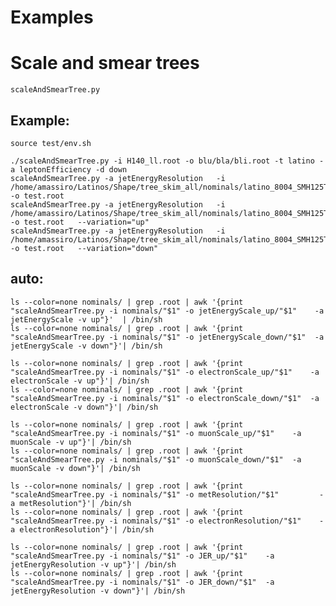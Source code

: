 Examples
====

Scale and smear trees
====

    scaleAndSmearTree.py



## Example:

    source test/env.sh

    ./scaleAndSmearTree.py -i H140_ll.root -o blu/bla/bli.root -t latino -a leptonEfficiency -d down
    scaleAndSmearTree.py -a jetEnergyResolution   -i   /home/amassiro/Latinos/Shape/tree_skim_all/nominals/latino_8004_SMH125ToWW2Tau2Nu.root   -o test.root
    scaleAndSmearTree.py -a jetEnergyResolution   -i   /home/amassiro/Latinos/Shape/tree_skim_all/nominals/latino_8004_SMH125ToWW2Tau2Nu.root   -o test.root   --variation="up"
    scaleAndSmearTree.py -a jetEnergyResolution   -i   /home/amassiro/Latinos/Shape/tree_skim_all/nominals/latino_8004_SMH125ToWW2Tau2Nu.root   -o test.root   --variation="down"


## auto:

    ls --color=none nominals/ | grep .root | awk '{print "scaleAndSmearTree.py -i nominals/"$1" -o jetEnergyScale_up/"$1"    -a jetEnergyScale -v up"}'  | /bin/sh
    ls --color=none nominals/ | grep .root | awk '{print "scaleAndSmearTree.py -i nominals/"$1" -o jetEnergyScale_down/"$1"  -a jetEnergyScale -v down"}'| /bin/sh

    ls --color=none nominals/ | grep .root | awk '{print "scaleAndSmearTree.py -i nominals/"$1" -o electronScale_up/"$1"    -a electronScale -v up"}'| /bin/sh
    ls --color=none nominals/ | grep .root | awk '{print "scaleAndSmearTree.py -i nominals/"$1" -o electronScale_down/"$1"  -a electronScale -v down"}'| /bin/sh

    ls --color=none nominals/ | grep .root | awk '{print "scaleAndSmearTree.py -i nominals/"$1" -o muonScale_up/"$1"    -a muonScale -v up"}'| /bin/sh
    ls --color=none nominals/ | grep .root | awk '{print "scaleAndSmearTree.py -i nominals/"$1" -o muonScale_down/"$1"  -a muonScale -v down"}'| /bin/sh

    ls --color=none nominals/ | grep .root | awk '{print "scaleAndSmearTree.py -i nominals/"$1" -o metResolution/"$1"         -a metResolution"}'| /bin/sh
    ls --color=none nominals/ | grep .root | awk '{print "scaleAndSmearTree.py -i nominals/"$1" -o electronResolution/"$1"    -a electronResolution"}'| /bin/sh

    ls --color=none nominals/ | grep .root | awk '{print "scaleAndSmearTree.py -i nominals/"$1" -o JER_up/"$1"    -a jetEnergyResolution -v up"}'| /bin/sh
    ls --color=none nominals/ | grep .root | awk '{print "scaleAndSmearTree.py -i nominals/"$1" -o JER_down/"$1"  -a jetEnergyResolution -v down"}'| /bin/sh



